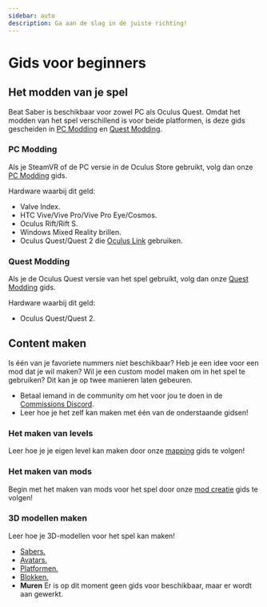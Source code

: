 ```yaml
---
sidebar: auto
description: Ga aan de slag in de juiste richting!
---
```


# Gids voor beginners

## Het modden van je spel
Beat Saber is beschikbaar voor zowel PC als Oculus Quest. Omdat het modden van het spel verschillend is voor beide platformen, is deze gids gescheiden in [PC Modding](#pc-modding) en [Quest Modding](#quest-modding).

### PC Modding
Als je SteamVR of de PC versie in de Oculus Store gebruikt, volg dan onze [PC Modding](./pc-modding.md) gids.

Hardware waarbij dit geld:

* Valve Index.
* HTC Vive/Vive Pro/Vive Pro Eye/Cosmos.
* Oculus Rift/Rift S.
* Windows Mixed Reality brillen.
* Oculus Quest/Quest 2 die [Oculus Link](https://support.oculus.com/444256562873335/) gebruiken.

### Quest Modding
Als je de Oculus Quest versie van het spel gebruikt, volg dan onze [Quest Modding](./quest-modding.md) gids.

Hardware waarbij dit geld:

* Oculus Quest/Quest 2.

## Content maken
Is één van je favoriete nummers niet beschikbaar? Heb je een idee voor een mod dat je wil maken? Wil je een custom model maken om in het spel te gebruiken? Dit kan je op twee manieren laten gebeuren.

* Betaal iemand in de community om het voor jou te doen in de [Commissions Discord](/).
* Leer hoe je het zelf kan maken met één van de onderstaande gidsen!

### Het maken van levels
Leer hoe je je eigen level kan maken door onze [mapping](./mapping/) gids te volgen!

### Het maken van mods
Begin met het maken van mods voor het spel door onze [mod creatie](./modding/) gids te volgen!

### 3D modellen maken
Leer hoe je 3D-modellen voor het spel kan maken!

* [Sabers.](./models/sabers-guide.md)
* [Avatars.](./models/avatars-guide.md)
* [Platformen.](./models/platforms-guide.md)
* [Blokken.](./models/notes-guide.md)
* **Muren** Er is op dit moment geen gids voor beschikbaar, maar er wordt aan gewerkt.
